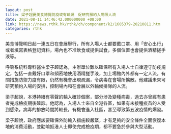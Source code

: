 ```yaml
---
layout: post
title: 梁子超憂美食博覽防疫或有疏漏　促研究預約入場限人流
date: 2021-08-11 14:46:42.000000000 +08:00
link: https://news.rthk.hk/rthk/ch/component/k2/1605379-20210811.htm
categories: rthk
---
```


美食博覽明日起一連五日在會展舉行，所有入場人士都要戴口罩、用「安心出行」或者填寫表格登記資料，場內也不准飲食或提供試食，多個位置也會提供酒精搓手液等。

呼吸系統科專科醫生梁子超認為，主辦單位難以確保所有入場人士自律遵守防疫規定，包括一直戴好口罩和頻密地使用酒精搓手液，加上場館內外都有一定人流，有關措施防禦力度有限，仍然有機會出現疏漏，令病毒在會場所擴散。他建議未來可研究預約入場的安排，控制場內和在會展以外輪候排隊的人流。

梁子超說，本港持續有零聲的輸入確診個案，部分涉及變種病毒，過去亦曾經有患者完成檢疫期後確診。他認為，入場人士來自全港各區，如果有未接種疫苗的人受到感染，病毒的排放時間將較長，有機會進入社區，甚至導致第五波疫情的爆發。

梁子超說，政府應該要確保外防輸入措施較嚴緊，才有足夠的安全條件全面恢復本地的消費活動，並勸喻抵港人士即使完成檢疫期，都不要急於參與大型活動。
